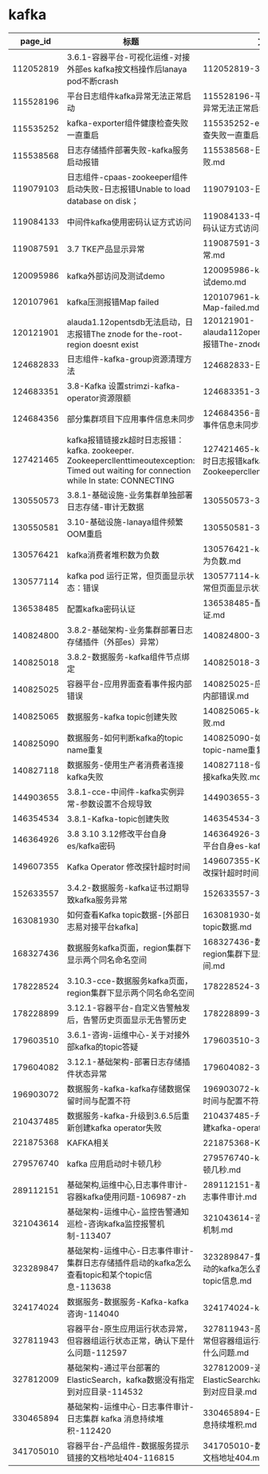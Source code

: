 # kafka

| page_id | 标题 | 文件 |
|---|---|---|
| 112052819 | 3.6.1-容器平台-可视化运维-对接外部es kafka按文档操作后lanaya pod不断crash | 112052819-361.md |
| 115528196 | 平台日志组件kafka异常无法正常启动 | 115528196-平台日志组件kafka异常无法正常启动.md |
| 115535252 | kafka-exporter组件健康检查失败一直重启 | 115535252-exporter组件健康检查失败一直重启.md |
| 115538568 | 日志存储插件部署失败-kafka服务启动报错 | 115538568-日志存储插件部署失败.md |
| 119079103 | 日志组件-cpaas-zookeeper组件启动失败-日志报错Unable to load database on disk； | 119079103-日志组件.md |
| 119084133 | 中间件kafka使用密码认证方式访问 | 119084133-中间件kafka使用密码认证方式访问.md |
| 119087591 | 3.7 TKE产品显示异常 | 119087591-37-TKE产品显示异常.md |
| 120095986 | kafka外部访问及测试demo | 120095986-kafka外部访问及测试demo.md |
| 120107961 | kafka压测报错Map failed | 120107961-kafka压测报错Map-failed.md |
| 120121901 | alauda1.12opentsdb无法启动，日志报错The znode for the-root- region doesnt exist | 120121901-alauda112opentsdb无法启动日志报错The-znode-for-the.md |
| 124682833 | 日志组件-kafka-group资源清理方法 | 124682833-日志组件.md |
| 124683351 | 3.8-Kafka 设置strimzi-kafka-operator资源限额 | 124683351-38.md |
| 124684356 | 部分集群项目下应用事件信息未同步 | 124684356-部分集群项目下应用事件信息未同步.md |
| 127421465 | kafka报错链接zk超时日志报错：kafka. zookeeper. Zookeepercllenttimeoutexception: Timed out waiting for connection while In state: CONNECTING | 127421465-kafka报错链接zk超时日志报错kafka-zookeeper-Zookeepercllenttimeoutexcep.md |
| 130550573 | 3.8.1-基础设施-业务集群单独部署日志存储-审计无数据 | 130550573-381.md |
| 130550581 | 3.10-基础设施-lanaya组件频繁OOM重启 | 130550581-310.md |
| 130576421 | kafka消费者堆积数为负数 | 130576421-kafka消费者堆积数为负数.md |
| 130577114 | kafka pod 运行正常，但页面显示状态：错误 | 130577114-kafka-pod-运行正常但页面显示状态错误.md |
| 136538485 | 配置kafka密码认证 | 136538485-配置kafka密码认证.md |
| 140824800 | 3.8.2-基础架构-业务集群部署日志存储插件（外部es）异常） | 140824800-382.md |
| 140825018 | 3.8.2-数据服务-kafka组件节点绑定 | 140825018-382.md |
| 140825025 | 容器平台-应用界面查看事件报内部错误 | 140825025-应用界面查看事件报内部错误.md |
| 140825065 | 数据服务-kafka topic创建失败 | 140825065-kafka-topic创建失败.md |
| 140825090 | 数据服务-如何判断kafka的topic name重复 | 140825090-如何判断kafka的topic-name重复.md |
| 140827118 | 数据服务-使用生产者消费者连接kafka失败 | 140827118-使用生产者消费者连接kafka失败.md |
| 144903655 | 3.8.1-cce-中间件-kafka实例异常-参数设置不合规导致 | 144903655-381.md |
| 146354534 | 3.8.1-Kafka-topic创建失败 | 146354534-381.md |
| 146364926 | 3.8 3.10 3.12修改平台自身es/kafka密码 | 146364926-38-310-312修改平台自身es-kafka密码.md |
| 149607355 | Kafka Operator 修改探针超时时间 | 149607355-Kafka-Operator-修改探针超时时间.md |
| 152633557 | 3.4.2-数据服务-kafka证书过期导致kafka服务异常 | 152633557-342.md |
| 163081930 | 如何查看Kafka topic数据-[外部日志易对接平台kafka] | 163081930-如何查看Kafka-topic数据.md |
| 168327436 | 数据服务kafka页面，region集群下显示两个同名命名空间 | 168327436-数据服务kafka页面region集群下显示两个同名命名空间.md |
| 178228524 | 3.10.3-cce-数据服务kafka页面，region集群下显示两个同名命名空间 | 178228524-3103.md |
| 178228899 | 3.12.1-容器平台-自定义告警触发后，告警历史页面显示无告警历史 | 178228899-3121.md |
| 179603510 | 3.6.1-咨询-运维中心-关于对接外部kafka的topic答疑 | 179603510-361.md |
| 179604082 | 3.12.1-基础架构-部署日志存储插件状态异常 | 179604082-3121.md |
| 196903072 | 数据服务-kafka-kafka存储数据保留时间与配置不符 | 196903072-kafka存储数据保留时间与配置不符.md |
| 210437485 | 数据服务-kafka-升级到3.6.5后重新创建kafka operator失败 | 210437485-升级到365后重新创建kafka-operator失败.md |
| 221875368 | KAFKA相关 | 221875368-KAFKA相关.md |
| 279576740 | kafka 应用启动时卡顿几秒 | 279576740-kafka-应用启动时卡顿几秒.md |
| 289112151 | 基础架构,运维中心,日志事件审计-容器kafka使用问题-106987-zh | 289112151-基础架构运维中心日志事件审计.md |
| 321043614 | 基础架构-运维中心-监控告警通知巡检-咨询kafka监控报警机制-113407 | 321043614-咨询kafka监控报警机制.md |
| 323289847 | 基础架构-运维中心-日志事件审计-集群日志存储插件启动的kafka怎么查看topic和某个topic信息-113638 | 323289847-集群日志存储插件启动的kafka怎么查看topic和某个topic信息.md |
| 324174024 | 数据服务-数据服务-Kafka-kafka咨询-114040 | 324174024-kafka咨询.md |
| 327811943 | 容器平台-原生应用运行状态异常，但容器组运行状态正常，确认下是什么问题-112597 | 327811943-原生应用运行状态异常但容器组运行状态正常确认下是什么问题.md |
| 327812009 | 基础架构-通过平台部署的ElasticSearch，kafka数据没有指定到对应目录-114532 | 327812009-通过平台部署的ElasticSearchkafka数据没有指定到对应目录.md |
| 330465894 | 基础架构-运维中心-日志事件审计-日志集群 kafka 消息持续堆积-112420 | 330465894-日志集群-kafka-消息持续堆积.md |
| 341705010 | 容器平台-产品组件-数据服务提示链接的文档地址404-116815 | 341705010-数据服务提示链接的文档地址404.md |
